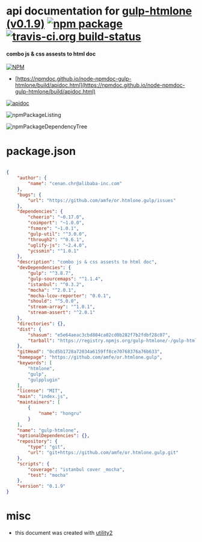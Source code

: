 # api documentation for  [gulp-htmlone (v0.1.9)](https://github.com/amfe/or.htmlone.gulp)  [![npm package](https://img.shields.io/npm/v/npmdoc-gulp-htmlone.svg?style=flat-square)](https://www.npmjs.org/package/npmdoc-gulp-htmlone) [![travis-ci.org build-status](https://api.travis-ci.org/npmdoc/node-npmdoc-gulp-htmlone.svg)](https://travis-ci.org/npmdoc/node-npmdoc-gulp-htmlone)
#### combo js & css assests to html doc

[![NPM](https://nodei.co/npm/gulp-htmlone.png?downloads=true&downloadRank=true&stars=true)](https://www.npmjs.com/package/gulp-htmlone)

- [https://npmdoc.github.io/node-npmdoc-gulp-htmlone/build/apidoc.html](https://npmdoc.github.io/node-npmdoc-gulp-htmlone/build/apidoc.html)

[![apidoc](https://npmdoc.github.io/node-npmdoc-gulp-htmlone/build/screenCapture.buildCi.browser.%252Ftmp%252Fbuild%252Fapidoc.html.png)](https://npmdoc.github.io/node-npmdoc-gulp-htmlone/build/apidoc.html)

![npmPackageListing](https://npmdoc.github.io/node-npmdoc-gulp-htmlone/build/screenCapture.npmPackageListing.svg)

![npmPackageDependencyTree](https://npmdoc.github.io/node-npmdoc-gulp-htmlone/build/screenCapture.npmPackageDependencyTree.svg)



# package.json

```json

{
    "author": {
        "name": "cenan.chr@alibaba-inc.com"
    },
    "bugs": {
        "url": "https://github.com/amfe/or.htmlone.gulp/issues"
    },
    "dependencies": {
        "cheerio": "~0.17.0",
        "coimport": "~1.0.0",
        "fsmore": "~1.0.1",
        "gulp-util": "^3.0.0",
        "through2": "^0.6.1",
        "uglify-js": "~2.4.0",
        "ycssmin": "^1.0.1"
    },
    "description": "combo js & css assests to html doc",
    "devDependencies": {
        "gulp": "^3.8.7",
        "gulp-sourcemaps": "^1.1.4",
        "istanbul": "^0.3.2",
        "mocha": "^2.0.1",
        "mocha-lcov-reporter": "0.0.1",
        "should": "^5.0.0",
        "stream-array": "^1.0.1",
        "stream-assert": "^2.0.1"
    },
    "directories": {},
    "dist": {
        "shasum": "e5e64aeac3cbd804ca02cd0b282f7b2fdbf28c07",
        "tarball": "https://registry.npmjs.org/gulp-htmlone/-/gulp-htmlone-0.1.9.tgz"
    },
    "gitHead": "0cd5b1728a72034a6159ff8ce70768376a76b633",
    "homepage": "https://github.com/amfe/or.htmlone.gulp",
    "keywords": [
        "htmlone",
        "gulp",
        "gulpplugin"
    ],
    "license": "MIT",
    "main": "index.js",
    "maintainers": [
        {
            "name": "hongru"
        }
    ],
    "name": "gulp-htmlone",
    "optionalDependencies": {},
    "repository": {
        "type": "git",
        "url": "git+https://github.com/amfe/or.htmlone.gulp.git"
    },
    "scripts": {
        "coverage": "istanbul cover _mocha",
        "test": "mocha"
    },
    "version": "0.1.9"
}
```



# misc
- this document was created with [utility2](https://github.com/kaizhu256/node-utility2)
